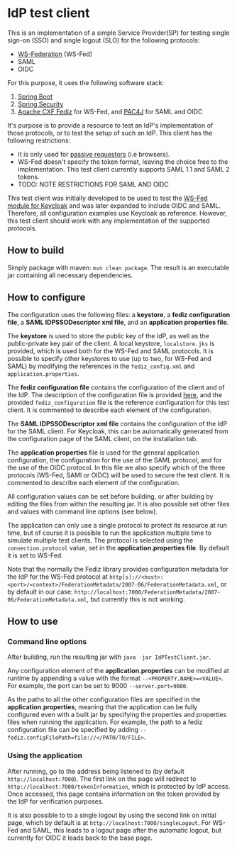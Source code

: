 # IdP test client

This is an implementation of a simple Service Provider(SP) for testing single sign-on (SSO) and single logout (SLO) for
the following protocols:

* [WS-Federation](http://docs.oasis-open.org/wsfed/federation/v1.2/os/ws-federation-1.2-spec-os.html) (WS-Fed)
* SAML
* OIDC

For this purpose, it uses the following software stack:

1. [Spring Boot](https://projects.spring.io/spring-boot/)
1. [Spring Security](https://projects.spring.io/spring-security/)
1. [Apache CXF Fediz](http://cxf.apache.org/fediz.html) for WS-Fed, and [PAC4J](http://www.pac4j.org/) for SAML and OIDC

It's purpose is to provide a resource to test an IdP's implementation of those protocols, or to test the setup of
such an IdP. This client has the following restrictions:

* It is only used for 
[passive requestors](http://docs.oasis-open.org/wsfed/federation/v1.2/os/ws-federation-1.2-spec-os.html#_Toc223175002) 
(i.e browsers).
* WS-Fed doesn't specify the token format, leaving the choice free to the implementation. This test client currently
 supports SAML 1.1 and SAML 2 tokens.
* TODO: NOTE RESTRICTIONS FOR SAML AND OIDC

This test client was initially developed to be used to test the 
[WS-Fed module for Keycloak](https://github.com/cloudtrust/keycloak-wsfed) and was later expanded to include OIDC and 
SAML. Therefore, all configuration examples use Keycloak as reference. However, this test client should work with any 
implementation of the supported protocols.

## How to build

Simply package with maven: `mvn clean package`. The result is an executable jar containing all necessary dependencies.

## How to configure

The configuration uses the following files: a **keystore**, a **fediz configuration file**, a **SAML IDPSSODescriptor 
xml file**, and an **application properties file**.

The **keystore** is used to store the public key of the IdP, as well as the public-private key pair of the client.
A local keystore, `localstore.jks` is provided, which is used both for the WS-Fed and SAML protocols. It is possible to 
specify other keystores to use (up to two, for WS-Fed and SAML) by modifying the references in the `fediz_config.xml`
and `application.properties`.

The **fediz configuration file** contains the configuration of the client and of the IdP. The description of the
configuration file is provided [here](http://cxf.apache.org/fediz-configuration.html), and the provided 
`fediz_configuration` file is the reference configuration for this test client. It is commented to describe each element
of the configuration.

The **SAML IDPSSODescriptor xml file** contains the configuration of the IdP for the SAML client. For Keycloak, this can
be automatically generated from the configuration page of the SAML client, on the installation tab.

The **application properties** file is used for the general application configuration, the configuration for the use
of the SAML protocol, and for the use of the OIDC protocol. In this file we also specify which of the three protocols
(WS-Fed, SAMl or OIDC) will be used to secure the test client. It is commented to describe each element of the 
configuration.

All configuration values can be set before building, or after building by editing the files from within the resulting 
jar. It is also possible set other files and values with command line options (see below). 

The application can only use a single protocol to protect its resource at run time, but of course it is possible to run
the application multiple time to simulate multiple test clients. The protocol is selected using the 
`connection.protocol` value, set in the **application.properties file**. By default it is set to WS-Fed.

Note that the normally the Fediz library provides configuration metadata for the IdP for the WS-Fed protocol at 
`http[s]://<host>:<port>/<context>/FederationMetadata/2007-06/FederationMetadata.xml`, or by default in our case: 
`http://localhost:7000/FederationMetadata/2007-06/FederationMetadata.xml`, but currently this is not working.

## How to use

### Command line options

After building, run the resulting jar with `java -jar IdPTestClient.jar`. 

Any configuration element of the **application.properties** can be modified at runtime by appending a value with the 
format `--<PROPERTY.NAME>=<VALUE>`. For example, the port can be set to 9000 `--server.port=9000`.

As the paths to all the other configuration files are specified in the **application.properties**, meaning that the 
application can be fully configured even with a built jar by specifying the properties and properties files when running
the application. For example, the path to a fediz configuration file can be specified by adding 
`--fediz.configFilePath=file://</PATH/TO/FILE>`.

### Using the application

After running, go to the address being listened to (by default `http://localhost:7000`). The first link on the page will 
redirect to `http://localhost:7000/tokenInformation`, which is protected by IdP access. Once accessed, this page 
contains information on the token provided by the IdP for verification purposes.

It is also possible to to a single logout by using the second link on initial page, which by default is at 
`http://localhost:7000/singleLogout`. For WS-Fed and SAML, this leads to a logout page after the automatic logout, but 
currently for OIDC it leads back to the base page.
